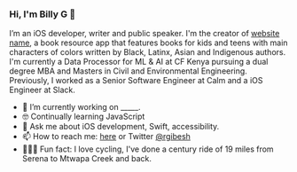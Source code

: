 
### Hi, I'm Billy G 👋

I’m an iOS developer, writer and public speaker. I'm the creator of [website name](site.com), a book resource app that features books for kids and teens with main characters of colors written by Black, Latinx, Asian and Indigenous authors. I'm currently a Data Processor for ML & AI at CF Kenya pursuing a dual degree MBA and Masters in Civil and Environmental Engineering. Previously, I worked as a Senior Software Engineer at Calm and a iOS Engineer at Slack. 

- 📱  I’m currently working on _____.
- 🤓  Continually learning JavaScript 
- 💬  Ask me about iOS development, Swift, accessibility.
- 📫  How to reach me: [here](https://bit.ly/3H89O4s) or Twitter [@rgibesh](twitter.com/rgibesh)
- 🚴🏽‍♀️  Fun fact: I love cycling, I've done a century ride of 19 miles from Serena to Mtwapa Creek and back.




